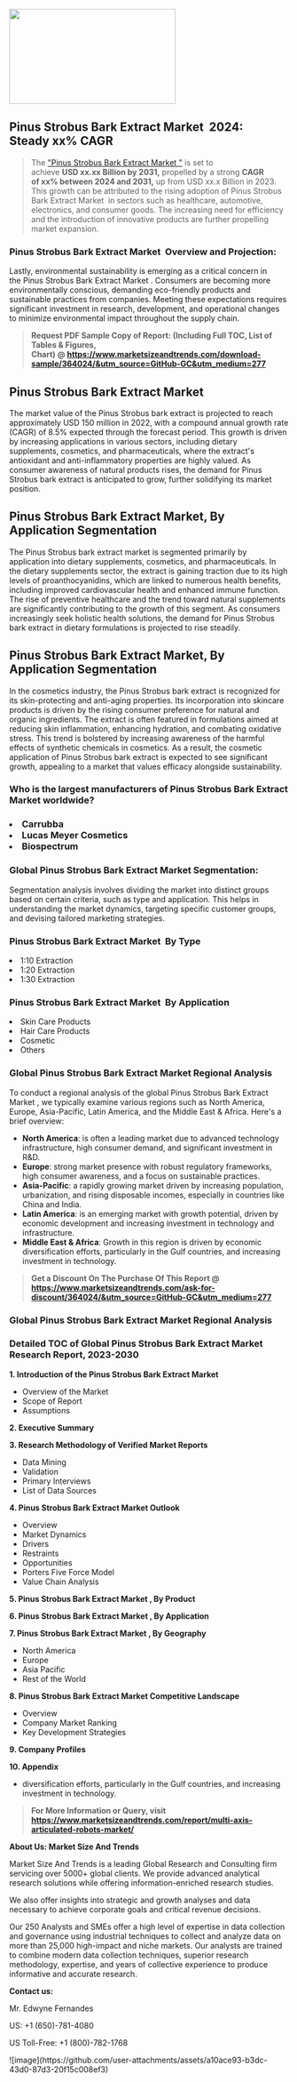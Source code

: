 <p><img class="alignnone size-medium wp-image-20088" src="https://ffe5etoiles.com/wp-content/uploads/2024/12/MST1-300x171.png" alt="" width="300" height="171" /></p><h2 id="ember46" class="ember-view reader-text-block__heading-2">Pinus Strobus Bark Extract Market &nbsp;2024: Steady&nbsp;xx% CAGR</h2><blockquote id="ember47" class="ember-view reader-text-block__blockquote">The&nbsp;<a class="app-aware-link " href="https://www.marketsizeandtrends.com/download-sample/364024/&utm_source=GitHub-GC&utm_medium=277" target="_blank" data-test-app-aware-link="">"Pinus Strobus Bark Extract Market "</a>&nbsp;is set to achieve&nbsp;<strong>USD&nbsp;xx.xx&nbsp;Billion by 2031,</strong>&nbsp;propelled by a strong&nbsp;<strong>CAGR of&nbsp;xx% between 2024 and 2031,</strong>&nbsp;up from USD xx.x Billion in 2023. This growth can be attributed to the rising adoption of&nbsp;Pinus Strobus Bark Extract Market &nbsp;in sectors such as healthcare, automotive, electronics, and consumer goods. The increasing need for efficiency and the introduction of innovative products are further propelling market expansion.</blockquote><h3 id="ember48" class="ember-view reader-text-block__heading-3">Pinus Strobus Bark Extract Market &nbsp;Overview and Projection:</h3><p id="ember49" class="ember-view reader-text-block__paragraph">Lastly, environmental sustainability is emerging as a critical concern in the&nbsp;Pinus Strobus Bark Extract Market . Consumers are becoming more environmentally conscious, demanding eco-friendly products and sustainable practices from companies. Meeting these expectations requires significant investment in research, development, and operational changes to minimize environmental impact throughout the supply chain.</p><blockquote id="ember50" class="ember-view reader-text-block__blockquote"><strong>Request PDF Sample Copy of Report: (Including Full TOC, List of Tables &amp; Figures, Chart)&nbsp;@&nbsp;<strong><a href="https://www.marketsizeandtrends.com/download-sample/364024/&utm_source=GitHub-GC&utm_medium=277" target="_blank">https://www.marketsizeandtrends.com/download-sample/364024/&utm_source=GitHub-GC&utm_medium=277</a></strong></strong></blockquote><h3 class=""> <h2>Pinus Strobus Bark Extract Market</h2><p>The market value of the Pinus Strobus bark extract is projected to reach approximately USD 150 million in 2022, with a compound annual growth rate (CAGR) of 8.5% expected through the forecast period. This growth is driven by increasing applications in various sectors, including dietary supplements, cosmetics, and pharmaceuticals, where the extract's antioxidant and anti-inflammatory properties are highly valued. As consumer awareness of natural products rises, the demand for Pinus Strobus bark extract is anticipated to grow, further solidifying its market position.</p><h2>Pinus Strobus Bark Extract Market, By Application Segmentation</h2><p>The Pinus Strobus bark extract market is segmented primarily by application into dietary supplements, cosmetics, and pharmaceuticals. In the dietary supplements sector, the extract is gaining traction due to its high levels of proanthocyanidins, which are linked to numerous health benefits, including improved cardiovascular health and enhanced immune function. The rise of preventive healthcare and the trend toward natural supplements are significantly contributing to the growth of this segment. As consumers increasingly seek holistic health solutions, the demand for Pinus Strobus bark extract in dietary formulations is projected to rise steadily.</p><h2>Pinus Strobus Bark Extract Market, By Application Segmentation</h2><p>In the cosmetics industry, the Pinus Strobus bark extract is recognized for its skin-protecting and anti-aging properties. Its incorporation into skincare products is driven by the rising consumer preference for natural and organic ingredients. The extract is often featured in formulations aimed at reducing skin inflammation, enhancing hydration, and combating oxidative stress. This trend is bolstered by increasing awareness of the harmful effects of synthetic chemicals in cosmetics. As a result, the cosmetic application of Pinus Strobus bark extract is expected to see significant growth, appealing to a market that values efficacy alongside sustainability.</p></h3><h3 id="" class="">Who is the largest manufacturers of&nbsp;Pinus Strobus Bark Extract Market  worldwide?</h3><h3 class=""></Li><Li>Carrubba</Li><Li> Lucas Meyer Cosmetics</Li><Li> Biospectrum</h3><h3 id="ember53" class="ember-view reader-text-block__heading-3">Global&nbsp;Pinus Strobus Bark Extract Market  Segmentation:</h3><p id="ember54" class="ember-view reader-text-block__paragraph">Segmentation analysis involves dividing the market into distinct groups based on certain criteria, such as type and application. This helps in understanding the market dynamics, targeting specific customer groups, and devising tailored marketing strategies.</p><h3 id="" class="">Pinus Strobus Bark Extract Market &nbsp;By Type</h3><p></Li><Li>1:10 Extraction</Li><Li> 1:20 Extraction</Li><Li> 1:30 Extraction</p><h3 id="" class="">Pinus Strobus Bark Extract Market &nbsp;By Application</h3><p class=""></Li><Li>Skin Care Products</Li><Li> Hair Care Products</Li><Li> Cosmetic</Li><Li> Others</p><h3 id="ember62" class="ember-view reader-text-block__heading-3">Global Pinus Strobus Bark Extract Market  Regional Analysis</h3><p id="ember63" class="ember-view reader-text-block__paragraph">To conduct a regional analysis of the global Pinus Strobus Bark Extract Market , we typically examine various regions such as North America, Europe, Asia-Pacific, Latin America, and the Middle East &amp; Africa. Here's a brief overview:</p><ul><li><strong>North America</strong>: is often a leading market due to advanced technology infrastructure, high consumer demand, and significant investment in R&amp;D.</li><li><strong>Europe</strong>: strong market presence with robust regulatory frameworks, high consumer awareness, and a focus on sustainable practices.</li><li><strong>Asia-Pacific</strong>: a rapidly growing market driven by increasing population, urbanization, and rising disposable incomes, especially in countries like China and India.</li><li><strong>Latin America</strong>: is an emerging market with growth potential, driven by economic development and increasing investment in technology and infrastructure.</li><li><strong>Middle East &amp; Africa</strong>: Growth in this region is driven by economic diversification efforts, particularly in the Gulf countries, and increasing investment in technology.</li></ul><blockquote id="ember61" class="ember-view reader-text-block__blockquote"><strong>Get a Discount On The Purchase Of This Report @ <strong><a href="https://html-cleaner.com/" target="">https://www.marketsizeandtrends.com/ask-for-discount/364024/&utm_source=GitHub-GC&utm_medium=277</a></strong></strong></blockquote><h3 id="ember62" class="ember-view reader-text-block__heading-3">Global Pinus Strobus Bark Extract Market  Regional Analysis</h3><h3 id="" class="">Detailed TOC of Global Pinus Strobus Bark Extract Market  Research Report, 2023-2030</h3><p id="" class=""><strong>1. Introduction of the Pinus Strobus Bark Extract Market </strong></p><ul><li>Overview of the Market</li><li>Scope of Report</li><li>Assumptions</li></ul><p id="" class=""><strong>2. Executive Summary</strong></p><p id="" class=""><strong>3. Research Methodology of Verified Market Reports</strong></p><ul><li>Data Mining</li><li>Validation</li><li>Primary Interviews</li><li>List of Data Sources</li></ul><p id="" class=""><strong>4. Pinus Strobus Bark Extract Market  Outlook</strong></p><ul><li>Overview</li><li>Market Dynamics</li><li>Drivers</li><li>Restraints</li><li>Opportunities</li><li>Porters Five Force Model</li><li>Value Chain Analysis</li></ul><p id="" class=""><strong>5. Pinus Strobus Bark Extract Market , By Product</strong></p><p id="" class=""><strong>6. Pinus Strobus Bark Extract Market , By Application</strong></p><p id="" class=""><strong>7. Pinus Strobus Bark Extract Market , By Geography</strong></p><ul><li>North America</li><li>Europe</li><li>Asia Pacific</li><li>Rest of the World</li></ul><p id="" class=""><strong>8. Pinus Strobus Bark Extract Market  Competitive Landscape</strong></p><ul><li>Overview</li><li>Company Market Ranking</li><li>Key Development Strategies</li></ul><p id="" class=""><strong>9. Company Profiles</strong></p><p id="" class=""><strong>10. Appendix</strong></p><ul><li>diversification efforts, particularly in the Gulf countries, and increasing investment in technology.</li></ul><blockquote id="ember65" class="ember-view reader-text-block__blockquote"><strong>For More Information or Query, visit <strong><strong><a href="https://html-cleaner.com/" target="">https://www.marketsizeandtrends.com/report/multi-axis-articulated-robots-market/</a></strong></strong></strong></blockquote><p id="" class=""><strong>About Us: Market Size And Trends</strong></p><p id="" class="">Market Size And Trends is a leading Global Research and Consulting firm servicing over 5000+ global clients. We provide advanced analytical research solutions while offering information-enriched research studies.</p><p id="" class="">We also offer insights into strategic and growth analyses and data necessary to achieve corporate goals and critical revenue decisions.</p><p id="" class="">Our 250 Analysts and SMEs offer a high level of expertise in data collection and governance using industrial techniques to collect and analyze data on more than 25,000 high-impact and niche markets. Our analysts are trained to combine modern data collection techniques, superior research methodology, expertise, and years of collective experience to produce informative and accurate research.</p><p id="" class=""><strong>Contact us:</strong></p><p id="" class="">Mr. Edwyne Fernandes</p><p id="" class="">US: +1 (650)-781-4080</p><p id="" class="">US Toll-Free: +1 (800)-782-1768</p>
![image](https://github.com/user-attachments/assets/a10ace93-b3dc-43d0-87d3-20f15c008ef3)
